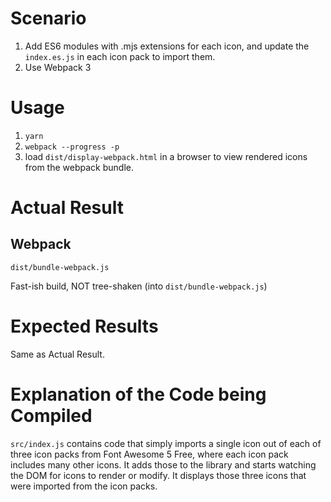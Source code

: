 # Scenario

1. Add ES6 modules with .mjs extensions for each icon, and update the `index.es.js` in each icon pack to import them.
1. Use Webpack 3

# Usage
1. `yarn`
1. `webpack --progress -p`
1. load `dist/display-webpack.html` in a browser to view rendered icons from the webpack bundle.

# Actual Result

## Webpack
`dist/bundle-webpack.js`

Fast-ish build, NOT tree-shaken (into `dist/bundle-webpack.js`)

# Expected Results

Same as Actual Result.

# Explanation of the Code being Compiled

`src/index.js` contains code that simply imports a single icon out of each of three icon packs from Font Awesome 5 Free, where each icon pack includes many other icons. It adds those to the library and starts watching the DOM for icons to render or modify. It displays those three icons that were imported from the icon packs.

